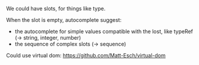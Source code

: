 We could have slots, for things like type.

When the slot is empty, autocomplete suggest:
* the autocomplete for simple values compatible with the lost, like typeRef (-> string, integer, number)
* the sequence of complex slots (-> sequence)

Could use virtual dom: https://github.com/Matt-Esch/virtual-dom